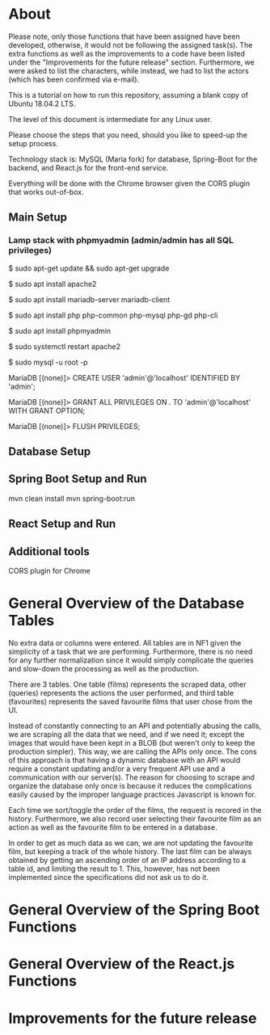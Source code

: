 # About

Please note, only those functions that have been assigned have been developed, otherwise, it would not be following the assigned task(s). The extra functions as well as the improvements to a code have been listed under the "Improvements for the future release" section. Furthermore, we were asked to list the characters, while instead, we had to list the actors (which has been confirmed via e-mail).

This is a tutorial on how to run this repository, assuming a blank copy of Ubuntu 18.04.2 LTS.

The level of this document is intermediate for any Linux user.

Please choose the steps that you need, should you like to speed-up the setup process.

Technology stack is: MySQL (Maria fork) for database, Spring-Boot for the backend, and React.js for the front-end service.

Everything will be done with the Chrome browser given the CORS plugin that works out-of-box.

## Main Setup
### Lamp stack with phpmyadmin (admin/admin has all SQL privileges)

$ sudo apt-get update && sudo apt-get upgrade

$ sudo apt install apache2

$ sudo apt install mariadb-server mariadb-client

$ sudo apt install php php-common php-mysql php-gd php-cli 

$ sudo apt install phpmyadmin

$ sudo systemctl restart apache2

$ sudo mysql -u root -p


MariaDB [(none)]> CREATE USER 'admin'@'localhost' IDENTIFIED BY 'admin';

MariaDB [(none)]> GRANT ALL PRIVILEGES ON *.* TO 'admin'@'localhost' WITH GRANT OPTION;

MariaDB [(none)]> FLUSH PRIVILEGES;

## Database Setup
## Spring Boot Setup and Run
mvn clean install
mvn spring-boot:run

## React Setup and Run

## Additional tools
CORS plugin for Chrome

# General Overview of the Database Tables
No extra data or columns were entered. All tables are in NF1 given the simplicity of a task that we are performing. Furthermore, there is no need for any further normalization since it would simply complicate the queries and slow-down the processing as well as the production.

There are 3 tables. One table (films) represents the scraped data, other (queries) represents the actions the user performed, and third table (favourites) represents the saved favourite films that user chose from the UI.

Instead of constantly connecting to an API and potentially abusing the calls, we are scraping all the data that we need, and if we need it; except the images that would have been kept in a BLOB (but weren't only to keep the production simpler). This way, we are calling the APIs only once. The cons of this approach is that having a dynamic database with an API would require a constant updating and/or a very frequent API use and a communication with our server(s). The reason for choosing to scrape and organize the database only once is because it reduces the complications easily caused by the improper language practices Javascript is known for.

Each time we sort/toggle the order of the films, the request is recored in the history. Furthermore, we also record user selecting their favourite film as an action as well as the favourite film to be entered in a database.

In order to get as much data as we can, we are not updating the favourite film, but keeping a track of the whole history. The last film can be always obtained by getting an ascending order of an IP address according to a table id, and limiting the result to 1. This, however, has not been implemented since the specifications did not ask us to do it.


# General Overview of the Spring Boot Functions
# General Overview of the React.js Functions

# Improvements for the future release
